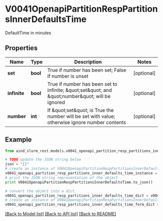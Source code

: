 # V0041OpenapiPartitionRespPartitionsInnerDefaultsTime

DefaultTime in minutes

## Properties

Name | Type | Description | Notes
------------ | ------------- | ------------- | -------------
**set** | **bool** | True if number has been set; False if number is unset | [optional] 
**infinite** | **bool** | True if number has been set to infinite; \&quot;set\&quot; and \&quot;number\&quot; will be ignored | [optional] 
**number** | **int** | If \&quot;set\&quot; is True the number will be set with value; otherwise ignore number contents | [optional] 

## Example

```python
from aind_slurm_rest.models.v0041_openapi_partition_resp_partitions_inner_defaults_time import V0041OpenapiPartitionRespPartitionsInnerDefaultsTime

# TODO update the JSON string below
json = "{}"
# create an instance of V0041OpenapiPartitionRespPartitionsInnerDefaultsTime from a JSON string
v0041_openapi_partition_resp_partitions_inner_defaults_time_instance = V0041OpenapiPartitionRespPartitionsInnerDefaultsTime.from_json(json)
# print the JSON string representation of the object
print V0041OpenapiPartitionRespPartitionsInnerDefaultsTime.to_json()

# convert the object into a dict
v0041_openapi_partition_resp_partitions_inner_defaults_time_dict = v0041_openapi_partition_resp_partitions_inner_defaults_time_instance.to_dict()
# create an instance of V0041OpenapiPartitionRespPartitionsInnerDefaultsTime from a dict
v0041_openapi_partition_resp_partitions_inner_defaults_time_form_dict = v0041_openapi_partition_resp_partitions_inner_defaults_time.from_dict(v0041_openapi_partition_resp_partitions_inner_defaults_time_dict)
```
[[Back to Model list]](../README.md#documentation-for-models) [[Back to API list]](../README.md#documentation-for-api-endpoints) [[Back to README]](../README.md)


